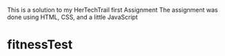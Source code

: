 This is a solution to my HerTechTrail first Assignment
The assignment was done using HTML, CSS, and a little JavaScript
# fitnessTest
